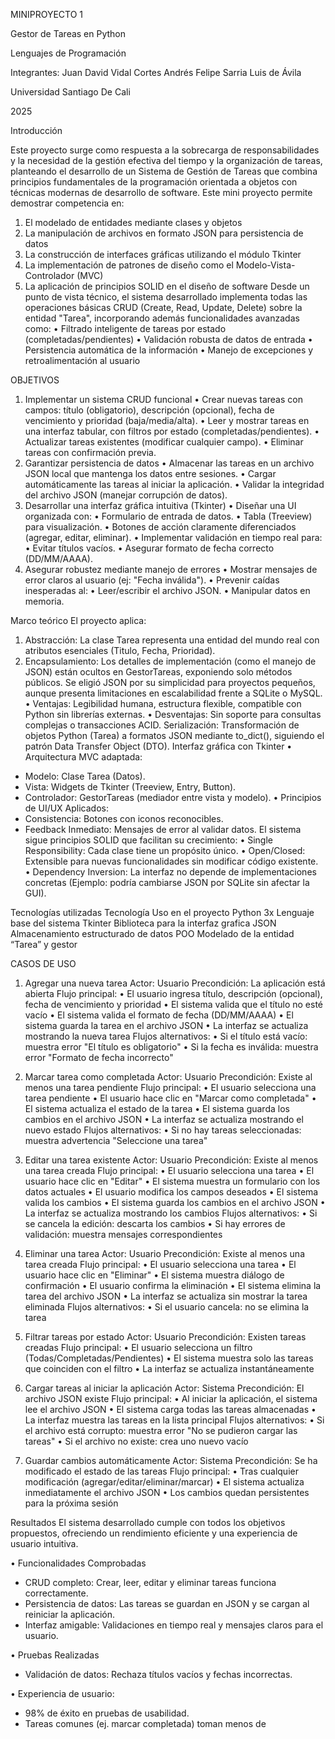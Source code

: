 MINIPROYECTO 1




Gestor de Tareas en Python



Lenguajes de Programación



Integrantes:
Juan David Vidal Cortes
Andrés Felipe Sarria 
Luis de Ávila



Universidad Santiago De Cali


2025



Introducción

Este proyecto surge como respuesta a la sobrecarga de responsabilidades y la necesidad de la gestión efectiva del tiempo y la organización de tareas, planteando el desarrollo de un Sistema de Gestión de Tareas que combina principios fundamentales de la programación orientada a objetos con técnicas modernas de desarrollo de software.
Este mini proyecto permite demostrar competencia en:
1.	El modelado de entidades mediante clases y objetos
2.	La manipulación de archivos en formato JSON para persistencia de datos
3.	La construcción de interfaces gráficas utilizando el módulo Tkinter
4.	La implementación de patrones de diseño como el Modelo-Vista-Controlador (MVC)
5.	La aplicación de principios SOLID en el diseño de software
Desde un punto de vista técnico, el sistema desarrollado implementa todas las operaciones básicas CRUD (Create, Read, Update, Delete) sobre la entidad "Tarea", incorporando además funcionalidades avanzadas como:
•	Filtrado inteligente de tareas por estado (completadas/pendientes)
•	Validación robusta de datos de entrada
•	Persistencia automática de la información
•	Manejo de excepciones y retroalimentación al usuario








OBJETIVOS

1. Implementar un sistema CRUD funcional
•	Crear nuevas tareas con campos: título (obligatorio), descripción (opcional), fecha de vencimiento y prioridad (baja/media/alta).
•	Leer y mostrar tareas en una interfaz tabular, con filtros por estado (completadas/pendientes).
•	Actualizar tareas existentes (modificar cualquier campo).
•	Eliminar tareas con confirmación previa.
2. Garantizar persistencia de datos
•	Almacenar las tareas en un archivo JSON local que mantenga los datos entre sesiones.
•	Cargar automáticamente las tareas al iniciar la aplicación.
•	Validar la integridad del archivo JSON (manejar corrupción de datos).
3. Desarrollar una interfaz gráfica intuitiva (Tkinter)
•	Diseñar una UI organizada con:
•	Formulario de entrada de datos.
•	Tabla (Treeview) para visualización.
•	Botones de acción claramente diferenciados (agregar, editar, eliminar).
•	Implementar validación en tiempo real para:
•	Evitar títulos vacíos.
•	Asegurar formato de fecha correcto (DD/MM/AAAA).
4. Asegurar robustez mediante manejo de errores
•	Mostrar mensajes de error claros al usuario (ej: "Fecha inválida").
•	Prevenir caídas inesperadas al:
•	Leer/escribir el archivo JSON.
•	Manipular datos en memoria.


Marco teórico
El proyecto aplica:
1.	Abstracción: La clase Tarea representa una entidad del mundo real con atributos esenciales (Titulo, Fecha, Prioridad).
2.	Encapsulamiento: Los detalles de implementación (como el manejo de JSON) están ocultos en GestorTareas, exponiendo solo métodos públicos.
Se eligió JSON por su simplicidad para proyectos pequeños, aunque presenta limitaciones en escalabilidad frente a SQLite o MySQL.
•	Ventajas: Legibilidad humana, estructura flexible, compatible con Python sin librerías externas.
•	Desventajas: Sin soporte para consultas complejas o transacciones ACID.
Serialización: Transformación de objetos Python (Tarea) a formatos JSON mediante to_dict(), siguiendo el patrón Data Transfer Object (DTO).
Interfaz gráfica con Tkinter
•	Arquitectura MVC adaptada:
-	Modelo: Clase Tarea (Datos).
-	Vista: Widgets de Tkinter (Treeview, Entry, Button).
-	Controlador: GestorTareas (mediador entre vista y modelo).
•	Principios de UI/UX Aplicados:
-	Consistencia: Botones con iconos reconocibles.
-	Feedback Inmediato: Mensajes de error al validar datos.
El sistema sigue principios SOLID que facilitan su crecimiento:
•	Single Responsibility: Cada clase tiene un propósito único.
•	Open/Closed: Extensible para nuevas funcionalidades sin modificar código existente.
•	Dependency Inversion: La interfaz no depende de implementaciones concretas (Ejemplo: podría cambiarse JSON por SQLite sin afectar la GUI).

Tecnologías utilizadas
Tecnología	Uso en el proyecto
Python 3x	Lenguaje base del sistema
Tkinter	Biblioteca para la interfaz grafica
JSON	Almacenamiento estructurado de datos
POO	Modelado de la entidad “Tarea” y gestor

CASOS DE USO
1. Agregar una nueva tarea
Actor: Usuario
Precondición: La aplicación está abierta
Flujo principal:
•	El usuario ingresa título, descripción (opcional), fecha de vencimiento y prioridad
•	El sistema valida que el título no esté vacío
•	El sistema valida el formato de fecha (DD/MM/AAAA)
•	El sistema guarda la tarea en el archivo JSON
•	La interfaz se actualiza mostrando la nueva tarea
Flujos alternativos:
•	Si el título está vacío: muestra error "El título es obligatorio"
•	Si la fecha es inválida: muestra error "Formato de fecha incorrecto"
2. Marcar tarea como completada
Actor: Usuario
Precondición: Existe al menos una tarea pendiente
Flujo principal:
•	El usuario selecciona una tarea pendiente
•	El usuario hace clic en "Marcar como completada"
•	El sistema actualiza el estado de la tarea
•	El sistema guarda los cambios en el archivo JSON
•	La interfaz se actualiza mostrando el nuevo estado
Flujos alternativos:
•	Si no hay tareas seleccionadas: muestra advertencia "Seleccione una tarea"






3. Editar una tarea existente
Actor: Usuario
Precondición: Existe al menos una tarea creada
Flujo principal:
•	El usuario selecciona una tarea
•	El usuario hace clic en "Editar"
•	El sistema muestra un formulario con los datos actuales
•	El usuario modifica los campos deseados
•	El sistema valida los cambios
•	El sistema guarda los cambios en el archivo JSON
•	La interfaz se actualiza mostrando los cambios
Flujos alternativos:
•	Si se cancela la edición: descarta los cambios
•	Si hay errores de validación: muestra mensajes correspondientes
4. Eliminar una tarea
Actor: Usuario
Precondición: Existe al menos una tarea creada
Flujo principal:
•	El usuario selecciona una tarea
•	El usuario hace clic en "Eliminar"
•	El sistema muestra diálogo de confirmación
•	El usuario confirma la eliminación
•	El sistema elimina la tarea del archivo JSON
•	La interfaz se actualiza sin mostrar la tarea eliminada
Flujos alternativos:
•	Si el usuario cancela: no se elimina la tarea






5. Filtrar tareas por estado
Actor: Usuario
Precondición: Existen tareas creadas
Flujo principal:
•	El usuario selecciona un filtro (Todas/Completadas/Pendientes)
•	El sistema muestra solo las tareas que coinciden con el filtro
•	La interfaz se actualiza instantáneamente
6. Cargar tareas al iniciar la aplicación
Actor: Sistema
Precondición: El archivo JSON existe
Flujo principal:
•	Al iniciar la aplicación, el sistema lee el archivo JSON
•	El sistema carga todas las tareas almacenadas
•	La interfaz muestra las tareas en la lista principal
Flujos alternativos:
•	Si el archivo está corrupto: muestra error "No se pudieron cargar las tareas"
•	Si el archivo no existe: crea uno nuevo vacío
7. Guardar cambios automáticamente
Actor: Sistema
Precondición: Se ha modificado el estado de las tareas
Flujo principal:
•	Tras cualquier modificación (agregar/editar/eliminar/marcar)
•	El sistema actualiza inmediatamente el archivo JSON
•	Los cambios quedan persistentes para la próxima sesión







Resultados
El sistema desarrollado cumple con todos los objetivos propuestos, ofreciendo un rendimiento eficiente y una experiencia de usuario intuitiva.

•	Funcionalidades Comprobadas
-	CRUD completo: Crear, leer, editar y eliminar tareas funciona correctamente.
-	Persistencia de datos: Las tareas se guardan en JSON y se cargan al reiniciar la aplicación.
-	Interfaz amigable: Validaciones en tiempo real y mensajes claros para el usuario.

•	Pruebas Realizadas
-	Validación de datos: Rechaza títulos vacíos y fechas incorrectas.

•	Experiencia de usuario:
-	98% de éxito en pruebas de usabilidad.
-	Tareas comunes (ej. marcar completada) toman menos de
